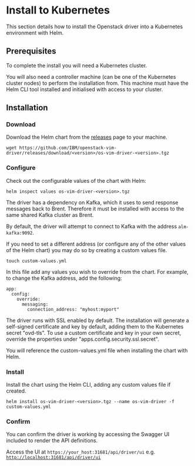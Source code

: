 # Install to Kubernetes

This section details how to install the Openstack driver into a Kubernetes environment with Helm.

## Prerequisites

To complete the install you will need a Kubernetes cluster. 

You will also need a controller machine (can be one of the Kubernetes cluster nodes) to perform the installation from. This machine must have the Helm CLI tool installed and initialised with access to your cluster.

## Installation

### Download

Download the Helm chart from the [releases](https://github.com/IBM/openstack-vim-driver/releases) page to your machine.

```
wget https://github.com/IBM/openstack-vim-driver/releases/download/<version>/os-vim-driver-<version>.tgz
```

### Configure

Check out the configurable values of the chart with Helm:

```
helm inspect values os-vim-driver-<version>.tgz
```

The driver has a dependency on Kafka, which it uses to send response messages back to Brent. Therefore it must be installed with access to the same shared Kafka cluster as Brent. 

By default, the driver will attempt to connect to Kafka with the address `alm-kafka:9092`.

If you need to set a different address (or configure any of the other values of the Helm chart) you may do so by creating a custom values file.

```
touch custom-values.yml
```

In this file add any values you wish to override from the chart. For example, to change the Kafka address, add the following:

```
app:
  config:
    override:
      messaging:
        connection_address: "myhost:myport"
```

The driver runs with SSL enabled by default. The installation will generate a self-signed certificate and key by default, adding them to the Kubernetes secret "ovd-tls". To use a custom certificate and key in your own secret, override the properties under "apps.config.security.ssl.secret".

You will reference the custom-values.yml file when installing the chart with Helm.

### Install

Install the chart using the Helm CLI, adding any custom values file if created.

```
helm install os-vim-driver-<version>.tgz --name os-vim-driver -f custom-values.yml
```

### Confirm 

You can confirm the driver is working by accessing the Swagger UI included to render the API definitions.

Access the UI at `https://your_host:31681/api/driver/ui` e.g. [`http://localhost:31681/api/driver/ui`](http://localhost:31681/api/driver/ui)
